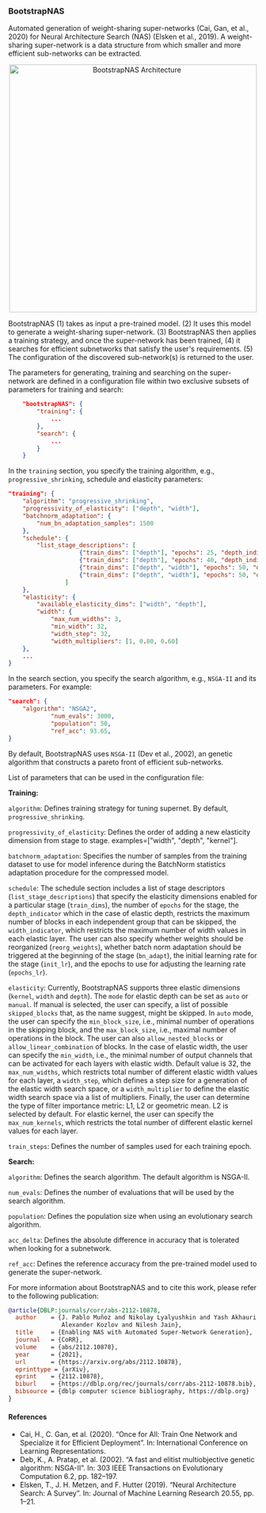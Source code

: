 ### BootstrapNAS

Automated generation of weight-sharing super-networks (Cai, Gan, et al., 2020) for Neural Architecture Search (NAS) (Elsken et al., 2019). A weight-sharing super-network is a data structure from which smaller and more efficient sub-networks can be extracted. 

<p align="center">
<img src="architecture.png" alt="BootstrapNAS Architecture" width="500"/>
</p>

BootstrapNAS (1) takes as input a pre-trained model. (2) It uses this model to generate a weight-sharing super-network. (3) BootstrapNAS then applies a training strategy, and once the super-network has been trained, (4) it searches for efficient subnetworks that satisfy the user's requirements. (5) The configuration of the discovered sub-network(s) is returned to the user. 

The parameters for generating, training and searching on the super-network are defined in a configuration file within two exclusive subsets of parameters for training and search: 
```json
    "bootstrapNAS": {
        "training": {
            ...
        },
        "search": {
            ...
        }
    }
```

In the `training` section, you specify the training algorithm, e.g., `progressive_shrinking`, schedule and elasticity parameters: 

```json
"training": {
    "algorithm": "progressive_shrinking",   
    "progressivity_of_elasticity": ["depth", "width"], 
    "batchnorm_adaptation": {
        "num_bn_adaptation_samples": 1500
    },
    "schedule": { 
        "list_stage_descriptions": [
                    {"train_dims": ["depth"], "epochs": 25, "depth_indicator": 1, "init_lr": 2.5e-6, "epochs_lr": 25},
                    {"train_dims": ["depth"], "epochs": 40, "depth_indicator": 2, "init_lr": 2.5e-6, "epochs_lr": 40},
                    {"train_dims": ["depth", "width"], "epochs": 50, "depth_indicator": 2, "reorg_weights": true, "width_indicator": 2, "bn_adapt": true, "init_lr": 2.5e-6, "epochs_lr": 50},
                    {"train_dims": ["depth", "width"], "epochs": 50, "depth_indicator": 2, "reorg_weights": true, "width_indicator": 3, "bn_adapt": true, "init_lr": 2.5e-6, "epochs_lr": 50}
                ]
    }, 
    "elasticity": {
        "available_elasticity_dims": ["width", "depth"],
        "width": {
            "max_num_widths": 3,
            "min_width": 32,
            "width_step": 32, 
            "width_multipliers": [1, 0.80, 0.60]
    },
    ... 
}

```
In the search section, you specify the search algorithm, e.g., `NSGA-II` and its parameters. For example: 
```json
"search": {
    "algorithm": "NSGA2",
            "num_evals": 3000,
            "population": 50,
            "ref_acc": 93.65,
}
```

By default, BootstrapNAS uses `NSGA-II` (Dev et al., 2002), an genetic algorithm that constructs a pareto front of efficient sub-networks. 

List of parameters that can be used in the configuration file: 

**Training:**

`algorithm`: Defines training strategy for tuning supernet. By default, `progressive_shrinking`.

`progressivity_of_elasticity`: Defines the order of adding a new elasticity dimension from stage to stage. examples=["width", "depth", "kernel"].

`batchnorm_adaptation`: Specifies the number of samples from the training dataset to use for model inference during the BatchNorm statistics adaptation procedure for the compressed model.

`schedule`: The schedule section includes a list of stage descriptors (`list_stage_descriptions`) that specify the elasticity dimensions enabled for a particular stage (`train_dims`), the number of `epochs` for the stage, the `depth_indicator` which in the case of elastic depth, restricts the maximum number of blocks in each independent group that can be skipped, the `width_indicator`, which restricts the maximum number of width values in each elastic layer. The user can also specify whether weights should be reorganized (`reorg_weights`), whether batch norm adaptation should be triggered at the beginning of the stage (`bn_adapt`), the initial learning rate for the stage (`init_lr`), and the epochs to use for adjusting the learning rate (`epochs_lr`). 

`elasticity`: Currently, BootstrapNAS supports three elastic dimensions (`kernel`, `width` and `depth`). The `mode` for elastic depth can be set as `auto` or `manual`. If manual is selected, the user can specify, a list of possible `skipped_blocks` that, as the name suggest, might be skipped. In `auto` mode, the user can specify the `min_block_size`, i.e., minimal number of operations in the skipping block, and the `max_block_size`, i.e., maximal number of operations in the block. The user can also `allow_nested_blocks` or `allow_linear_combination` of blocks. In the case of elastic width, the user can specify the `min_width`, i.e., the minimal number of output channels that can be activated for each layers with elastic width. Default value is 32, the `max_num_widths`, which restricts total number of different elastic width values for each layer, a `width_step`, which defines a step size for a generation of the elastic width search space, or a `width_multiplier` to define the elastic width search space via a list of multipliers. Finally, the user can determine the type of filter importance metric: L1, L2 or geometric mean. L2 is selected by default. For elastic kernel, the user can specify the `max_num_kernels`, which restricts the total number of different elastic kernel values for each layer.

`train_steps`: Defines the number of samples used for each training epoch.

**Search:**

`algorithm`: Defines the search algorithm. The default algorithm is NSGA-II.

`num_evals`: Defines the number of evaluations that will be used by the search algorithm.

`population`: Defines the population size when using an evolutionary search algorithm.

`acc_delta`: Defines the absolute difference in accuracy that is tolerated when looking for a subnetwork.

`ref_acc`: Defines the reference accuracy from the pre-trained model used to generate the super-network.

For more information about BootstrapNAS and to cite this work, please refer to the following publication: 

```BibTex
@article{DBLP:journals/corr/abs-2112-10878,
  author    = {J. Pablo Muñoz and Nikolay Lyalyushkin and Yash Akhauri and Anastasia Senina and
               Alexander Kozlov and Nilesh Jain},
  title     = {Enabling NAS with Automated Super-Network Generation},
  journal   = {CoRR},
  volume    = {abs/2112.10878},
  year      = {2021},
  url       = {https://arxiv.org/abs/2112.10878},
  eprinttype = {arXiv},
  eprint    = {2112.10878},
  biburl    = {https://dblp.org/rec/journals/corr/abs-2112-10878.bib},
  bibsource = {dblp computer science bibliography, https://dblp.org}
}
```

#### References

- Cai, H., C. Gan, et al. (2020). “Once for All: Train One Network and Specialize it for Efficient
Deployment”. In: International Conference on Learning Representations.
- Deb, K., A. Pratap, et al. (2002). “A fast and elitist multiobjective genetic algorithm: NSGA-II”. In: 303
IEEE Transactions on Evolutionary Computation 6.2, pp. 182–197.
- Elsken, T., J. H. Metzen, and F. Hutter (2019). “Neural Architecture Search: A Survey”. In: Journal of  Machine Learning Research 20.55, pp. 1–21.